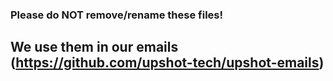 ### Please do NOT remove/rename these files!
## We use them in our emails (https://github.com/upshot-tech/upshot-emails)